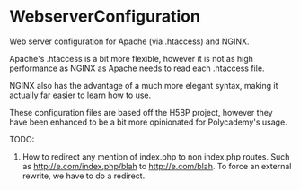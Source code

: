 WebserverConfiguration
======================

Web server configuration for Apache (via .htaccess) and NGINX.

Apache's .htaccess is a bit more flexible, however it is not as high performance as NGINX as Apache needs to read each .htaccess file.

NGINX also has the advantage of a much more elegant syntax, making it actually far easier to learn how to use.

These configuration files are based off the H5BP project, however they have been enhanced to be a bit more opinionated for Polycademy's usage.

TODO:

1. How to redirect any mention of index.php to non index.php routes. Such as http://e.com/index.php/blah to http://e.com/blah. To force an external rewrite, we have to do a redirect.